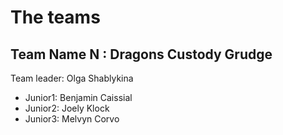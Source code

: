 # The teams 

## Team Name N : Dragons Custody Grudge
Team leader: Olga Shablykina

* Junior1: Benjamin Caissial
* Junior2: Joely Klock
* Junior3: Melvyn Corvo
